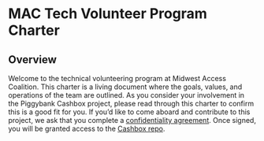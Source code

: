 # MAC Tech Volunteer Program Charter

## Overview
Welcome to the technical volunteering program at Midwest Access Coalition. This charter is a living document where the goals, values, and operations of the team are outlined. As you consider your involvement in the Piggybank Cashbox project, please read through this charter to confirm this is a good fit for you. If you’d like to come aboard and contribute to this project, we ask that you complete a [confidentiality agreement](https://docs.google.com/forms/d/e/1FAIpQLSflFeezbJKxMroWw3eLd3b74JTij5HQRiNsHf5a3NpDdyWMfQ/viewform). Once signed, you will be granted access to the [Cashbox repo](https://github.com/MidwestAccessCoalition/lockbox_rails).


